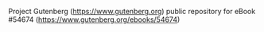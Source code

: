Project Gutenberg (https://www.gutenberg.org) public repository for
eBook #54674 (https://www.gutenberg.org/ebooks/54674)
